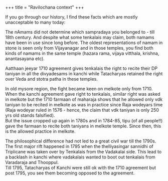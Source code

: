 +++
title = "Ravilochana context"
+++

If you go through our history, I find these facts which are mostly unacceptable to many today:

The nAmams did not determine which sampradaya you belonged to - till 18th century. And despite what some tenkalais may claim, both namams have been in use since long before. The oldest representations of namam in stone is seen only from Vijayanagar and in those temples, you find both kinds of namams in the same temple (hazara rama, vijaya vitthala, krishna, anantasayana etc). 


Aatthaan jeeyar 1710 agreement gives tenkalais the right to recite their DP taniyan in all the divyadesams in kanchi while Tatacharyas retained the right over Veda and stotra patha in these temples.

In old mysore region, the fight became keen on melkote only from 1710. When the kanchi agreement gave right to tenkalais, similar right was asked in melkote but the 1710 farmaan of maharaja shows that he allowed only vdk taniyan to be recited in melkote as was in practice since Raja wodeyars time (Raja wodeyar ruled in 1576 - hence, the claim that vdk taniyan is only 250 yrs old stands falsified).  
But the issue cropped up again in 1780s and in 1784-85, tipu (of all people!!) gave the farmaan to recite both taniyans in melkote temple. Since then, this is the allowed practice in melkote.


The philosophical difference had not led to a great civil war till the 1790s.  
The first major rift happened in 1795 when the thelliyasingar sannidhi of Triplicane was taken over by Tenkalais from the Vadakalai side. This lead to a backlash in kanchi where vadakalais wanted to boot out tenkalais from Varadaraja and Thooppul.  
Till 1795, Tatacharyas of Kanchi were still ok with the 1710 agreement but post 1795, you see them becoming opposed to the agreement.

